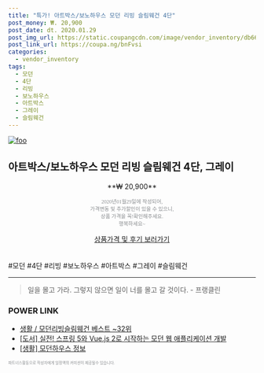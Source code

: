```yaml
--- 
title: "특가! 아트박스/보노하우스 모던 리빙 슬림웨건 4단" 
post_money: ₩. 20,900 
post_date: dt. 2020.01.29 
post_img_url: https://static.coupangcdn.com/image/vendor_inventory/db66/c02ce40ab5d92ebb48668fa4da2ed45c2e34ea502b0c4c4b5204a91578e5.png 
post_link_url: https://coupa.ng/bnFvsi 
categories: 
  - vendor_inventory 
tags: 
  - 모던 
  - 4단 
  - 리빙 
  - 보노하우스 
  - 아트박스 
  - 그레이 
  - 슬림웨건 
--- 
```

[![foo](https://static.coupangcdn.com/image/vendor_inventory/db66/c02ce40ab5d92ebb48668fa4da2ed45c2e34ea502b0c4c4b5204a91578e5.png)](https://coupa.ng/bnFvsi) 

## 아트박스/보노하우스 모던 리빙 슬림웨건 4단, 그레이 
<p style="text-align: center;">**₩ 20,900**</p> 
<p style="text-align: center;"><span style="color: #898c8f; font-family: Georgia,Times,serif; font-size: 0.75em;">2020년01월29일에 작성되어, <br>가격변동 및 추가할인이 있을 수 있으니,<br> 상품 가격을 꼭!확인해주세요.<br>행복하세요~</span> 
</p>	 
<div markdown="0" style="text-align: center;"><a href="https://coupa.ng/bnFvsi" class="btn btn--success">상품가격 및 후기 보러가기</a></div> 
<br><br> 
  #모던 #4단 #리빙 #보노하우스 #아트박스 #그레이 #슬림웨건 
<hr> 

> 일을 몰고 가라. 그렇지 않으면 일이 너를 몰고 갈 것이다. - 프랭클린 


### POWER LINK

* <a href="https://blog.naver.com/santokki14/221788302096" target="_blank">생활 / 모던리빙슬림웨건 베스트 ~32위</a>
* <a href="https://blog.naver.com/sakai111/221787446918" target="_blank">[도서] 실전! 스프링 5와 Vue.js 2로 시작하는 모던 웹 애플리케이션 개발</a>
* <a href="https://blog.naver.com/santokki14/221764173222" target="_blank"> [생활] 모던하우스 정보 </a>

<span style="color: #898c8f; font-family: Georgia,Times,serif; font-size: 0.55em;">파트너스활동으로 작성자에게 일정액의 커미션이 제공될수 있습니다.</span> 
